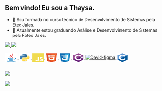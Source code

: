 ## Bem vindo! Eu sou a Thaysa.

- 🔭 Sou formada no curso técnico de Desenvolvimento de Sistemas pela Etec Jales.
- 🌱 Altualmente estou graduando Análise e Desenvolvimento de Sistemas pela Fatec Jales.

<div align="left">
  <a href="https://github.com/ThaysaVitoria/">
  <img height="165em" src="https://github-readme-stats.vercel.app/api?username=ThaysaVitoria&show_icons=true&theme=radical&include_all_commits=true&count_private=true"/>
  <img height="165em" src="https://github-readme-stats.vercel.app/api/top-langs/?username=ThaysaVitoria&layout=compact&langs_count=7&theme=radical"/>
</div>

<div style="display: inline_block"><br>
  <img align="center" alt="Java logo" height="30" width="40" src="https://raw.githubusercontent.com/devicons/devicon/master/icons/java/java-original.svg">
  <img align="center" alt="Python logo" height="30" width="40" src="https://raw.githubusercontent.com/devicons/devicon/master/icons/python/python-original.svg">
  <img align="center" alt="Js logo" height="30" width="40" src="https://raw.githubusercontent.com/devicons/devicon/master/icons/javascript/javascript-plain.svg">
  <img align="center" alt="HTML logo" height="30" width="40" src="https://raw.githubusercontent.com/devicons/devicon/master/icons/html5/html5-original.svg">
  <img align="center" alt="CSS logo" height="30" width="40" src="https://raw.githubusercontent.com/devicons/devicon/master/icons/css3/css3-original.svg">
  <img align="center" alt="Csharp logo" height="30" width="40" src="https://raw.githubusercontent.com/devicons/devicon/master/icons/csharp/csharp-original.svg">
  <img align="center" alt="David-figma" height="30" width="40" src="https://cdn.jsdelivr.net/gh/devicons/devicon/icons/figma/figma-original.svg"/>
  <img align="center" alt="C logo" height="30" width="40" src="https://raw.githubusercontent.com/devicons/devicon/master/icons/c/c-original.svg"/>
</div>

##
 
<div> 
  <a href="https://www.linkedin.com/in/thaysafirmino/" target="_blank"><img src="https://img.shields.io/badge/-LinkedIn-%230077B5?style=for-the-badge&logo=linkedin&logoColor=white" target="_blank"></a>  

  <a href="https://thaysavitoria.wixsite.com/novo" target="_blank"><img src="https://camo.githubusercontent.com/249a787965ddca5f4f63e2c8f9e3afaae01fd331e722242a333005543bf1f6f5/68747470733a2f2f696d672e736869656c64732e696f2f62616467652f506f727466c3b36c696f2d2532334536303032333f7374796c653d666f722d7468652d6261646765266c6f676f3d646576646f74746f266c6f676f436f6c6f723d7768697465" target="_blank"></a>  
</div>

